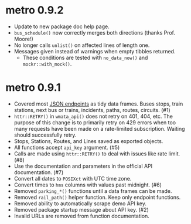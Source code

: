 # metro 0.9.2

* Update to new package doc help page.
* `bus_schedule()` now correctly merges both directions (thanks Prof. Moore!)
* No longer calls `unlist()` on affected lines of length one.
* Messages given instead of warnings when empty tibbles returned.
    * These conditions are tested with `no_data_now()` and `mockr::with_mock()`.

# metro 0.9.1

* Covered most [JSON endpoints](https://developer.wmata.com/docs/services/) 
  as tidy data frames. Buses stops, train stations, next bus or
  trains, incidents, paths, routes, circuits. (#1)
* `httr::RETRY()` in `wmata_api()` does not retry on 401, 404, etc. The purpose
  of this change is to primarily retry on 429 errors when too many requests have
  been made on a rate-limited subscription. Waiting should successfully retry.
* Stops, Stations, Routes, and Lines saved as exported objects.
* All functions accept `api_key` argument. (#5)
* Calls are made using `httr::RETRY()` to deal with issues like rate limit. (#8)
* Use the documentation and parameters in the official API documentation. (#7)
* Convert all dates to `POSIXct` with UTC time zone.
* Convert times to `hms` columns with values past midnight. (#6)
* Removed `parking_*()` functions until a data frames can be made.
* Removed `rail_path()` helper function. Keep only endpoint functions.
* Removed ability to automatically scrape demo API key.
* Removed package startup message about API key. (#2)
* Invalid URLs are removed from function documentation.
